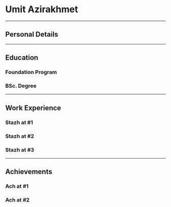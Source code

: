# Umit Azirakhmet

* * *

<section id="personal">

## Personal Details



</section>

* * *

<section>

## Education



### Foundation Program



### BSc. Degree


</section>

* * *

<section>

## Work Experience

### Stazh at #1


### Stazh at #2


### Stazh at #3


</section>

* * *

<section>

## Achievements

### Ach at #1


### Ach at #2


</section>